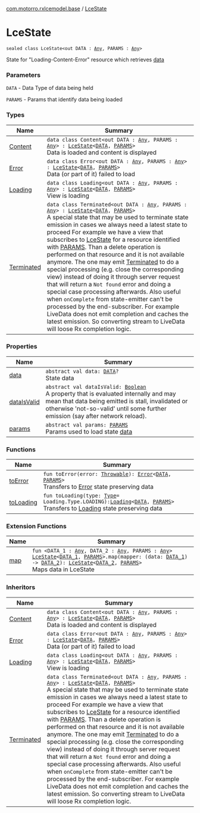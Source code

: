 [com.motorro.rxlcemodel.base](../index.md) / [LceState](./index.md)

# LceState

`sealed class LceState<out DATA : `[`Any`](https://kotlinlang.org/api/latest/jvm/stdlib/kotlin/-any/index.html)`, PARAMS : `[`Any`](https://kotlinlang.org/api/latest/jvm/stdlib/kotlin/-any/index.html)`>`

State for "Loading-Content-Error" resource which retrieves [data](data.md)

### Parameters

`DATA` - Data Type of data being held

`PARAMS` - Params that identify data being loaded

### Types

| Name | Summary |
|---|---|
| [Content](-content/index.md) | `data class Content<out DATA : `[`Any`](https://kotlinlang.org/api/latest/jvm/stdlib/kotlin/-any/index.html)`, PARAMS : `[`Any`](https://kotlinlang.org/api/latest/jvm/stdlib/kotlin/-any/index.html)`> : `[`LceState`](./index.md)`<`[`DATA`](-content/index.md#DATA)`, `[`PARAMS`](-content/index.md#PARAMS)`>`<br>Data is loaded and content is displayed |
| [Error](-error/index.md) | `data class Error<out DATA : `[`Any`](https://kotlinlang.org/api/latest/jvm/stdlib/kotlin/-any/index.html)`, PARAMS : `[`Any`](https://kotlinlang.org/api/latest/jvm/stdlib/kotlin/-any/index.html)`> : `[`LceState`](./index.md)`<`[`DATA`](-error/index.md#DATA)`, `[`PARAMS`](-error/index.md#PARAMS)`>`<br>Data (or part of it) failed to load |
| [Loading](-loading/index.md) | `data class Loading<out DATA : `[`Any`](https://kotlinlang.org/api/latest/jvm/stdlib/kotlin/-any/index.html)`, PARAMS : `[`Any`](https://kotlinlang.org/api/latest/jvm/stdlib/kotlin/-any/index.html)`> : `[`LceState`](./index.md)`<`[`DATA`](-loading/index.md#DATA)`, `[`PARAMS`](-loading/index.md#PARAMS)`>`<br>View is loading |
| [Terminated](-terminated/index.md) | `data class Terminated<out DATA : `[`Any`](https://kotlinlang.org/api/latest/jvm/stdlib/kotlin/-any/index.html)`, PARAMS : `[`Any`](https://kotlinlang.org/api/latest/jvm/stdlib/kotlin/-any/index.html)`> : `[`LceState`](./index.md)`<`[`DATA`](-terminated/index.md#DATA)`, `[`PARAMS`](-terminated/index.md#PARAMS)`>`<br>A special state that may be used to terminate state emission in cases we always need a latest state to proceed For example we have a view that subscribes to [LceState](./index.md) for a resource identified with [PARAMS](-terminated/index.md#PARAMS). Than a delete operation is performed on that resource and it is not available anymore. The one may emit [Terminated](-terminated/index.md) to do a special processing (e.g. close the corresponding view) instead of doing it through server request that will return a `Not found` error and doing a special case processing afterwards. Also useful when `onComplete` from state-emitter can't be processed by the end-subscriber. For example LiveData does not emit completion and caches the latest emission. So converting stream to LiveData will loose Rx completion logic. |

### Properties

| Name | Summary |
|---|---|
| [data](data.md) | `abstract val data: `[`DATA`](index.md#DATA)`?`<br>State data |
| [dataIsValid](data-is-valid.md) | `abstract val dataIsValid: `[`Boolean`](https://kotlinlang.org/api/latest/jvm/stdlib/kotlin/-boolean/index.html)<br>A property that is evaluated internally and may mean that data being emitted is stall, invalidated or otherwise 'not-so-valid' until some further emission (say after network reload). |
| [params](params.md) | `abstract val params: `[`PARAMS`](index.md#PARAMS)<br>Params used to load state [data](data.md) |

### Functions

| Name | Summary |
|---|---|
| [toError](to-error.md) | `fun toError(error: `[`Throwable`](https://kotlinlang.org/api/latest/jvm/stdlib/kotlin/-throwable/index.html)`): `[`Error`](-error/index.md)`<`[`DATA`](index.md#DATA)`, `[`PARAMS`](index.md#PARAMS)`>`<br>Transfers to [Error](-error/index.md) state preserving data |
| [toLoading](to-loading.md) | `fun toLoading(type: `[`Type`](-loading/-type/index.md)` = Loading.Type.LOADING): `[`Loading`](-loading/index.md)`<`[`DATA`](index.md#DATA)`, `[`PARAMS`](index.md#PARAMS)`>`<br>Transfers to [Loading](-loading/index.md) state preserving data |

### Extension Functions

| Name | Summary |
|---|---|
| [map](../map.md) | `fun <DATA_1 : `[`Any`](https://kotlinlang.org/api/latest/jvm/stdlib/kotlin/-any/index.html)`, DATA_2 : `[`Any`](https://kotlinlang.org/api/latest/jvm/stdlib/kotlin/-any/index.html)`, PARAMS : `[`Any`](https://kotlinlang.org/api/latest/jvm/stdlib/kotlin/-any/index.html)`> `[`LceState`](./index.md)`<`[`DATA_1`](../map.md#DATA_1)`, `[`PARAMS`](../map.md#PARAMS)`>.map(mapper: (data: `[`DATA_1`](../map.md#DATA_1)`) -> `[`DATA_2`](../map.md#DATA_2)`): `[`LceState`](./index.md)`<`[`DATA_2`](../map.md#DATA_2)`, `[`PARAMS`](../map.md#PARAMS)`>`<br>Maps data in LceState |

### Inheritors

| Name | Summary |
|---|---|
| [Content](-content/index.md) | `data class Content<out DATA : `[`Any`](https://kotlinlang.org/api/latest/jvm/stdlib/kotlin/-any/index.html)`, PARAMS : `[`Any`](https://kotlinlang.org/api/latest/jvm/stdlib/kotlin/-any/index.html)`> : `[`LceState`](./index.md)`<`[`DATA`](-content/index.md#DATA)`, `[`PARAMS`](-content/index.md#PARAMS)`>`<br>Data is loaded and content is displayed |
| [Error](-error/index.md) | `data class Error<out DATA : `[`Any`](https://kotlinlang.org/api/latest/jvm/stdlib/kotlin/-any/index.html)`, PARAMS : `[`Any`](https://kotlinlang.org/api/latest/jvm/stdlib/kotlin/-any/index.html)`> : `[`LceState`](./index.md)`<`[`DATA`](-error/index.md#DATA)`, `[`PARAMS`](-error/index.md#PARAMS)`>`<br>Data (or part of it) failed to load |
| [Loading](-loading/index.md) | `data class Loading<out DATA : `[`Any`](https://kotlinlang.org/api/latest/jvm/stdlib/kotlin/-any/index.html)`, PARAMS : `[`Any`](https://kotlinlang.org/api/latest/jvm/stdlib/kotlin/-any/index.html)`> : `[`LceState`](./index.md)`<`[`DATA`](-loading/index.md#DATA)`, `[`PARAMS`](-loading/index.md#PARAMS)`>`<br>View is loading |
| [Terminated](-terminated/index.md) | `data class Terminated<out DATA : `[`Any`](https://kotlinlang.org/api/latest/jvm/stdlib/kotlin/-any/index.html)`, PARAMS : `[`Any`](https://kotlinlang.org/api/latest/jvm/stdlib/kotlin/-any/index.html)`> : `[`LceState`](./index.md)`<`[`DATA`](-terminated/index.md#DATA)`, `[`PARAMS`](-terminated/index.md#PARAMS)`>`<br>A special state that may be used to terminate state emission in cases we always need a latest state to proceed For example we have a view that subscribes to [LceState](./index.md) for a resource identified with [PARAMS](-terminated/index.md#PARAMS). Than a delete operation is performed on that resource and it is not available anymore. The one may emit [Terminated](-terminated/index.md) to do a special processing (e.g. close the corresponding view) instead of doing it through server request that will return a `Not found` error and doing a special case processing afterwards. Also useful when `onComplete` from state-emitter can't be processed by the end-subscriber. For example LiveData does not emit completion and caches the latest emission. So converting stream to LiveData will loose Rx completion logic. |
